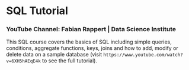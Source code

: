 # SQL Tutorial
### YouTube Channel: Fabian Rappert | Data Science Institute
This SQL course covers the basics of SQL including simple queries, conditions, aggregate functions, keys, joins and 
how to add, modify or delete data on a sample database (visit ```https://www.youtube.com/watch?v=6XH5hAEqE4k``` to see the full tutorial).
